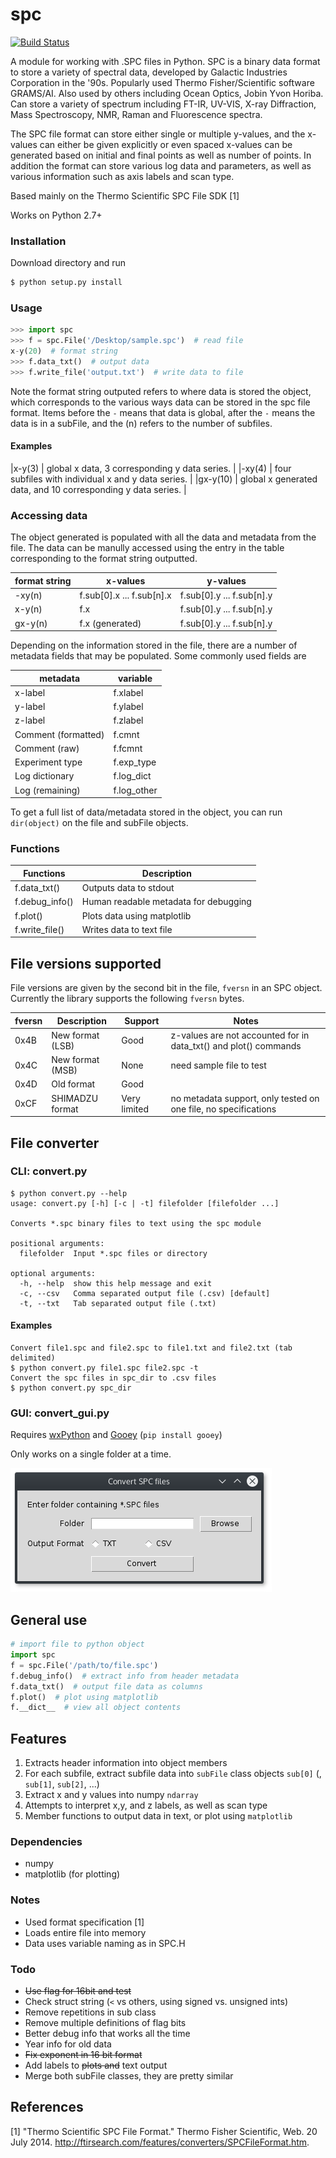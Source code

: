 # spc

[![Build Status](https://travis-ci.org/rohanisaac/spc.svg?branch=master)](https://travis-ci.org/rohanisaac/spc)

A module for working with .SPC files in Python. SPC is a binary data format to store a variety of spectral data, developed by Galactic Industries Corporation in the '90s. Popularly used  Thermo Fisher/Scientific software  GRAMS/AI. Also used by others including Ocean Optics, Jobin Yvon Horiba. Can store a variety of spectrum including FT-IR, UV-VIS, X-ray Diffraction, Mass Spectroscopy, NMR, Raman and Fluorescence spectra.

The SPC file format can store either single or multiple y-values, and the x-values can either be given explicitly or even spaced x-values can be generated based on initial and final points as well as number of points. In addition the format can store various log data and parameters, as well as various information such as axis labels and scan type.

Based mainly on the Thermo Scientific SPC File SDK [1]

Works on Python 2.7+

### Installation

Download directory and run

```bash
$ python setup.py install
```

### Usage

```python
>>> import spc
>>> f = spc.File('/Desktop/sample.spc')  # read file
x-y(20)  # format string
>>> f.data_txt()  # output data
>>> f.write_file('output.txt')  # write data to file
```

Note the format string outputed refers to where data is stored the object, which corresponds to the various ways data can be stored in the spc file format. Items before the `-` means that data is global, after the `-` means the data is in a subFile, and the (n) refers to the number of subfiles.

#### Examples
|x-y(3)    | global x data, 3 corresponding y data series.                 |
|-xy(4)    | four subfiles with individual x and y data series.            |
|gx-y(10)  | global x generated data, and 10 corresponding y data series.  |


### Accessing data

The object generated is populated with all the data and metadata from the file. The data can be manully accessed using the entry in the table corresponding to the format string outputted. 

| format string | x-values                  | y-values                  |
|---------------|---------------------------|---------------------------|
| -xy(n)        | f.sub[0].x ... f.sub[n].x | f.sub[0].y ... f.sub[n].y |
| x-y(n)        | f.x                       | f.sub[0].y ... f.sub[n].y |
| gx-y(n)       | f.x (generated)           | f.sub[0].y ... f.sub[n].y |

Depending on the information stored in the file, there are a number of metadata fields that may be populated. Some commonly used fields are 

| metadata            | variable        |
|---------------------|-----------------|
| x-label             | f.xlabel        |
| y-label             | f.ylabel        |
| z-label             | f.zlabel        |
| Comment (formatted) | f.cmnt          |
| Comment (raw)       | f.fcmnt         |
| Experiment type     | f.exp_type      |
| Log dictionary      | f.log_dict      |
| Log (remaining)     | f.log_other     |

To get a full list of data/metadata stored in the object, you can run `dir(object)` on the file and subFile objects. 

### Functions

| Functions      | Description                               |
|----------------|-------------------------------------------|
| f.data_txt()   | Outputs data to stdout                    |
| f.debug_info() | Human readable metadata for debugging     |
| f.plot()       | Plots data using matplotlib               |
| f.write_file() | Writes data to text file                  |


## File versions supported

File versions are given by the second bit in the file, `fversn` in an SPC object.
Currently the library supports the following `fversn` bytes.

| fversn | Description      | Support      | Notes                                                                                              |
|--------|------------------|--------------|----------------------------------------------------------------------------------------------------|
| 0x4B   | New format (LSB) | Good         | z-values are not accounted for in data_txt() and plot() commands |
| 0x4C   | New format (MSB) | None         | need sample file to test                                                                           |
| 0x4D   | Old format       | Good      |                                                                                                    |
| 0xCF   | SHIMADZU format  | Very limited | no metadata support, only tested on one file, no specifications                                    |


## File converter

### CLI: convert.py

```
$ python convert.py --help
usage: convert.py [-h] [-c | -t] filefolder [filefolder ...]

Converts *.spc binary files to text using the spc module

positional arguments:
  filefolder  Input *.spc files or directory

optional arguments:
  -h, --help  show this help message and exit
  -c, --csv   Comma separated output file (.csv) [default]
  -t, --txt   Tab separated output file (.txt)
```

#### Examples

	Convert file1.spc and file2.spc to file1.txt and file2.txt (tab delimited)
	$ python convert.py file1.spc file2.spc -t
	Convert the spc files in spc_dir to .csv files
	$ python convert.py spc_dir

### GUI: convert_gui.py

Requires [wxPython](http://www.wxpython.org/download.php) and [Gooey](https://github.com/chriskiehl/Gooey) (`pip install gooey`)

Only works on a single folder at a time.

![Graphical interface based on Gooey](images/gui.png)


## General use

```python
# import file to python object
import spc
f = spc.File('/path/to/file.spc')
f.debug_info() 	# extract info from header metadata
f.data_txt()  # output file data as columns
f.plot()  # plot using matplotlib
f.__dict__  # view all object contents
```

## Features
1. Extracts header information into object members
2. For each subfile, extract subfile data into `subFile` class objects `sub[0]` (, `sub[1]`, `sub[2]`, ...)
3. Extract x and y values into numpy `ndarray`
3. Attempts to interpret x,y, and z labels, as well as scan type
4. Member functions to output data in text, or plot using `matplotlib`

### Dependencies
- numpy
- matplotlib (for plotting)

### Notes
+ Used format specification [1]
+ Loads entire file into memory
+ Data uses variable naming as in SPC.H

### Todo
+ ~~Use flag for 16bit and test~~
+ Check struct string (`<` vs others, using signed vs. unsigned ints)
+ Remove repetitions in sub class
+ Remove multiple definitions of flag bits
+ Better debug info that works all the time
+ Year info for old data
+ ~~Fix exponent in 16 bit format~~
+ Add labels to ~~plots and~~ text output
+ Merge both subFile classes, they are pretty similar

## References
[1] "Thermo Scientific SPC File Format." Thermo Fisher Scientific, Web. 20 July 2014. <http://ftirsearch.com/features/converters/SPCFileFormat.htm>.
